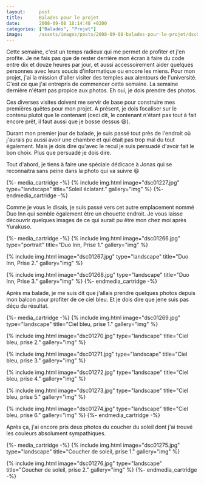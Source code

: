 ```yaml
---
layout:     post
title:      Balades pour le projet
date:       2008-09-08 18:14:48 +0200
categories: ["Balades", "Projet"]
image:      /assets/images/posts/2008-09-08-balades-pour-le-projet/dsc01274.jpg
---
```


Cette semaine, c'est un temps radieux qui me permet de profiter et j'en profite. Je ne fais pas que de rester
derrière mon écran à faire du code entre dix et douze heures par jour, et aussi accessoirement aider quelques
personnes avec leurs soucis d'informatique ou encore les miens. Pour mon projet, j'ai la mission d'aller visiter
des temples aux alentours de l'université. C'est ce que j'ai entrepris de commencer cette semaine. La semaine
dernière n'étant pas propice aux photos. Eh oui, je dois prendre des photos.

<!--more-->

Ces diverses visites doivent me servir de base pour construire mes premières quêtes pour mon projet. A présent, je
dois focaliser sur le contenu plutot que le contenant (ceci dit, le contenant n'étant pas tout à fait encore prêt,
il faut aussi que je bosse dessus :laughing:).

Durant mon premier jour de balade, je suis passé tout près de l'endroit où j'aurais pu aussi avoir une chambre et
qui était pas trop mal du tout également. Mais je dois dire qu'avec le recul je suis persuadé d'avoir fait le bon
choix. Plus que persuadé je dois dire.

Tout d'abord, je tiens à faire une spéciale dédicace à Jonas qui se reconnaitra sans peine dans la photo qui va
suivre :laughing:

{%- media_cartridge -%}
{% include img.html
    image="dsc01227.jpg"
    type="landscape"
    title="Soleil éclatant."
    gallery="img"
%}
{%- endmedia_cartridge -%}

Comme je vous le disais, je suis passé vers cet autre emplacement nommé Duo Inn qui semble également être un
chouette endroit. Je vous laisse découvrir quelques images de ce qui aurait pu être mon chez moi après Yurakuso.

{%- media_cartridge -%}
{% include img.html
    image="dsc01266.jpg"
    type="portrait"
    title="Duo Inn, Prise 1."
    gallery="img"
%}

{% include img.html
    image="dsc01267.jpg"
    type="landscape"
    title="Duo Inn, Prise 2."
    gallery="img"
%}

{% include img.html
    image="dsc01268.jpg"
    type="landscape"
    title="Duo Inn, Prise 3."
    gallery="img"
%}
{%- endmedia_cartridge -%}

Après ma balade, je me suis dit que j'allais prendre quelques photos depuis mon balcon pour profiter de ce ciel
bleu. Et je dois dire que jene suis pas déçu du résultat.

{%- media_cartridge -%}
{% include img.html
    image="dsc01269.jpg"
    type="landscape"
    title="Ciel bleu, prise 1."
    gallery="img"
%}

{% include img.html
    image="dsc01270.jpg"
    type="landscape"
    title="Ciel bleu, prise 2."
    gallery="img"
%}

{% include img.html
    image="dsc01271.jpg"
    type="landscape"
    title="Ciel bleu, prise 3."
    gallery="img"
%}

{% include img.html
    image="dsc01272.jpg"
    type="landscape"
    title="Ciel bleu, prise 4."
    gallery="img"
%}

{% include img.html
    image="dsc01273.jpg"
    type="landscape"
    title="Ciel bleu, prise 5."
    gallery="img"
%}

{% include img.html
    image="dsc01274.jpg"
    type="landscape"
    title="Ciel bleu, prise 6."
    gallery="img"
%}
{%- endmedia_cartridge -%}

Après ça, j'ai encore pris deux photos du coucher du soleil dont j'ai trouvé les couleurs absolument sympathiques.

{%- media_cartridge -%}
{% include img.html
    image="dsc01275.jpg"
    type="landscape"
    title="Coucher de soleil, prise 1."
    gallery="img"
%}

{% include img.html
    image="dsc01276.jpg"
    type="landscape"
    title="Coucher de soleil, prise 2."
    gallery="img"
%}
{%- endmedia_cartridge -%}
